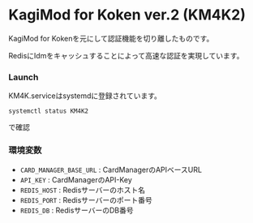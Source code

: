 # KagiMod for Koken ver.2 (KM4K2)

KagiMod for Kokenを元にして認証機能を切り離したものです。

RedisにIdmをキャッシュすることによって高速な認証を実現しています。

### Launch

KM4K.serviceはsystemdに登録されています。

```
systemctl status KM4K2
```

で確認

### 環境変数

- `CARD_MANAGER_BASE_URL` : CardManagerのAPIベースURL
- `API_KEY` : CardManagerのAPI-Key
- `REDIS_HOST` : Redisサーバーのホスト名
- `REDIS_PORT` : Redisサーバーのポート番号
- `REDIS_DB` : RedisサーバーのDB番号
